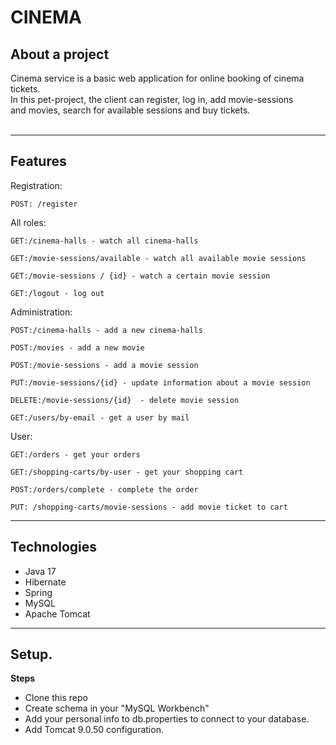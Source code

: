 # CINEMA<br>


## About a project
Cinema service is a basic web application for online booking of cinema tickets.<br>
In this pet-project, the client can register, log in, add movie-sessions<br> and movies, search for available sessions and buy tickets.<br><br>

***

## Features
Registration:<br>
```
POST: /register
```

All roles:<br>
```
GET:/cinema-halls - watch all cinema-halls
```
```
GET:/movie-sessions/available - watch all available movie sessions
```
```
GET:/movie-sessions / {id} - watch a certain movie session
```
```
GET:/logout - log out
```

Administration:<br>
```
POST:/cinema-halls - add a new cinema-halls
```
```
POST:/movies - add a new movie
```
```
POST:/movie-sessions - add a movie session
```
```
PUT:/movie-sessions/{id} - update information about a movie session
```
```
DELETE:/movie-sessions/{id}  - delete movie session
```
```
GET:/users/by-email - get a user by mail
```

User:<br>
```
GET:/orders - get your orders
```
```
GET:/shopping-carts/by-user - get your shopping cart
```
```
POST:/orders/complete - complete the order
```
```
PUT: /shopping-carts/movie-sessions - add movie ticket to cart
```

---

## Technologies

* Java 17
* Hibernate
* Spring
* MySQL
* Apache Tomcat
***

## Setup.

__Steps__
* Clone this repo
* Create schema in your "MySQL Workbench"
* Add your personal info to db.properties to connect to your database.
* Add Tomcat 9.0.50 configuration.
